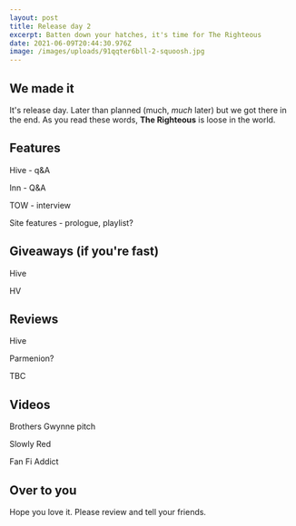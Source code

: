 ```yaml
---
layout: post
title: Release day 2
excerpt: Batten down your hatches, it's time for The Righteous
date: 2021-06-09T20:44:30.976Z
image: /images/uploads/91qqter6bll-2-squoosh.jpg
---
```

## We made it

It's release day. Later than planned (much, _much_ later) but we got there in the end. As you read these words, **The Righteous** is loose in the world.

## Features

Hive - q&A

Inn - Q&A

TOW - interview

Site features - prologue, playlist?

## Giveaways (if you're fast)

Hive

HV

## Reviews

Hive

Parmenion?

TBC

## Videos

Brothers Gwynne pitch

Slowly Red

Fan Fi Addict

## Over to you

Hope you love it. Please review and tell your friends.
